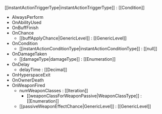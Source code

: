 [[instantActionTriggerType|instantActionTriggerType]] : [[Condition]]
   * AlwaysPerform
   * OnAbilityUsed
   * OnBuffFinish
   * OnChance
     * [[buffApplyChance|GenericLevel]] : [[GenericLevel]]
   * OnCondition
     * [[instantActionConditionType|instantActionConditionType]] : [[null]]
   * OnDamageTaken
     * [[damageType|damageType]] : [[Enumeration]]
   * OnDelay
     * delayTime : [[Decimal]]
   * OnHyperspaceExit
   * OnOwnerDeath
   * OnWeaponFired
     * numWeaponClasses : [[Iteration]]
       * [[weaponClassForWeaponPassive|WeaponClassType]] : [[Enumeration]]
     * [[passiveWeaponEffectChance|GenericLevel]] : [[GenericLevel]]
